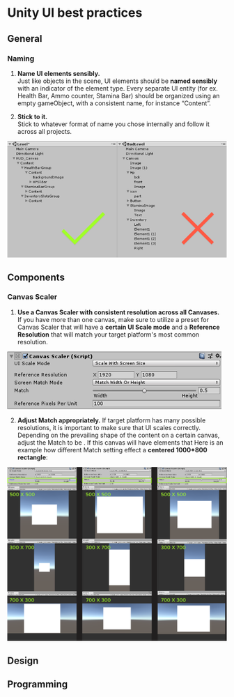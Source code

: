 
# Unity UI best practices
## General
### Naming
1. __Name UI elements sensibly.__ </br>
Just like objects in the scene, UI elements should be **named sensibly** with an indicator of the element type.
Every separate UI entity (for ex. Health Bar, Ammo counter, Stamina Bar) should be organized using an empty gameObject, with a consistent name, for instance “Content”.

3. __Stick to it.__</br>
Stick to whatever format of name you chose internally and follow it across all projects.

![Alt](element_naming.png)
## Components
### Canvas Scaler
1. **Use a Canvas Scaler with consistent resolution across all Canvases.** </br>
If you have more than one canvas, make sure to utilize a preset for Canvas Scaler that will have a **certain UI Scale mode** and a **Reference Resolution** that will match your target platform's most common resolution.  

![Alt](canvas_scaler.png)


2. **Adjust Match appropriately.** If target platform has many possible resolutions, it is important to make sure that UI scales correctly. Depending on the prevailing shape of the content on a certain canvas, adjust the Match to be . If this canvas will have elements that 
Here is an example how different Match setting effect a **centered 1000*800 rectangle**:

![Alt](match_example.png)
## Design
## Programming

<!--stackedit_data:
eyJoaXN0b3J5IjpbMTM1NDAwODA2NSwtMTUyMjExNjczOCwtMT
YzMjMxMDM2LC0xMDIyOTAyNTQ4LDE1NDA3NjgyNzEsNzc2MTc2
NjI3LDI5OTg3MTAzMCwtMjAyOTc3ODc1MiwxNTU3MzM0MjM1LD
kwODc3NTg3OSwtMTc4MzIyNjYwOSwtMzgxNTgyOTIxLDE0MjEw
NzY1NzMsLTEyMzU4MTEwNDcsLTE4NDQ5NDE5Ml19
-->
